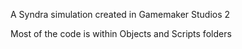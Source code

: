 A Syndra simulation created in Gamemaker Studios 2

Most of the code is within Objects and Scripts folders
